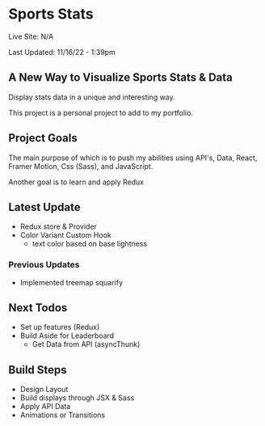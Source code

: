 # Sports Stats

Live Site: N/A

Last Updated: 11/16/22 - 1:39pm

## A New Way to Visualize Sports Stats & Data

Display stats data in a unique and interesting way.

This project is a personal project to add to my portfolio.

## Project Goals

The main purpose of which is to push my abilities using API's, Data, React, Framer Motion, Css (Sass), and JavaScript.

Another goal is to learn and apply Redux

## Latest Update

- Redux store & Provider
- Color Variant Custom Hook
  - text color based on base lightness

### Previous Updates

- Implemented treemap squarify

## Next Todos

- Set up features (Redux)
- Build Aside for Leaderboard
  - Get Data from API (asyncThunk)

## Build Steps

- Design Layout
- Build displays through JSX & Sass
- Apply API Data
- Animations or Transitions
